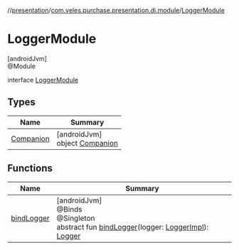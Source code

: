 //[presentation](../../../index.md)/[com.veles.purchase.presentation.di.module](../index.md)/[LoggerModule](index.md)

# LoggerModule

[androidJvm]\
@Module

interface [LoggerModule](index.md)

## Types

| Name | Summary |
|---|---|
| [Companion](-companion/index.md) | [androidJvm]<br>object [Companion](-companion/index.md) |

## Functions

| Name | Summary |
|---|---|
| [bindLogger](bind-logger.md) | [androidJvm]<br>@Binds<br>@Singleton<br>abstract fun [bindLogger](bind-logger.md)(logger: [LoggerImpl](../../com.veles.purchase.presentation.data.loger/-logger-impl/index.md)): [Logger](../../../../domain/domain/com.veles.purchase.domain.core.loger/-logger/index.md) |

